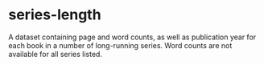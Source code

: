 series-length
=============

A dataset containing page and word counts, as well as publication year for each book in a number of long-running series. Word counts are not available for all series listed.
